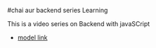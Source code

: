 #chai aur backend series Learning

This is a video series on Backend with javaSCript
 - [model link](https://app.eraser.io/workspace/Gu9mVdqHi5umVYvsMpfj?origin=share)
